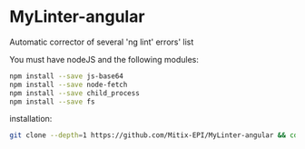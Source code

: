 # MyLinter-angular
Automatic corrector of several 'ng lint' errors' list


You must have nodeJS and the following modules:

```bash
npm install --save js-base64
npm install --save node-fetch
npm install --save child_process
npm install --save fs
```

installation:
```bash
git clone --depth=1 https://github.com/Mitix-EPI/MyLinter-angular && cd MyLinter-angular && sudo ./installer && cd ..
```

